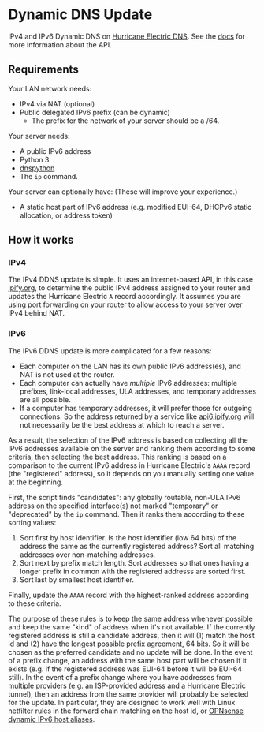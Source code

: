 # Dynamic DNS Update

IPv4 and IPv6 Dynamic DNS on [Hurricane Electric DNS](https://dns.he.net/). See the [docs](https://dns.he.net/docs.html) for more information about the API.

## Requirements

Your LAN network needs:

* IPv4 via NAT (optional)
* Public delegated IPv6 prefix (can be dynamic)
  - The prefix for the network of your server should be a /64.

Your server needs:

* A public IPv6 address
* Python 3
* [dnspython](https://dnspython.readthedocs.io/en/latest/)
* The `ip` command.

Your server can optionally have: (These will improve your experience.)

* A static host part of IPv6 address (e.g. modified EUI-64, DHCPv6 static allocation, or address token)

## How it works

### IPv4

The IPv4 DDNS update is simple. It uses an internet-based API, in this case [ipify.org](https://ipify.org), 
to determine the public IPv4 address assigned to your router and updates the Hurricane Electric `A` record accordingly. 
It assumes you are using port forwarding on your router to allow access to your server over IPv4 behind NAT.

### IPv6

The IPv6 DDNS update is more complicated for a few reasons:

* Each computer on the LAN has its own public IPv6 address(es), and NAT is not used at the router.
* Each computer can actually have *multiple* IPv6 addresses: multiple prefixes, link-local addresses, ULA addresses,
and temporary addresses are all possible.
* If a computer has temporary addresses, it will prefer those for outgoing connections. So the address returned by
a service like [api6.ipify.org](https://api6.ipify.org) will not necessarily be the best address at which to reach a server.

As a result, the selection of the IPv6 address is based on collecting all the IPv6 addresses available on the server and
ranking them according to some criteria, then selecting the best address. This ranking is based on a comparison to
the current IPv6 address in Hurricane Electric's `AAAA` record (the "registered" address), so it depends on you manually 
setting one value at the beginning.

First, the script finds "candidates": any globally routable, non-ULA IPv6 address on the specified interface(s) not marked 
"temporary" or "deprecated" by the `ip` command. Then it ranks them according to these sorting values:

1. Sort first by host identifier. Is the host identifier (low 64 bits) of the address the same as the currently registered
address? Sort all matching addresses over non-matching addresses.
2. Sort next by prefix match length. Sort addresses so that ones having a longer prefix in common with the registered addresss
are sorted first.
3. Sort last by smallest host identifier.

Finally, update the `AAAA` record with the highest-ranked address according to these criteria.

The purpose of these rules is to keep the same address whenever possible and keep the same "kind" of address when it's not available. 
If the currently registered address is still a candidate address, then it will (1) match the host id and (2) have the longest possible 
prefix agreement, 64 bits. So it will be chosen as the preferred candidate and no update will be done. In the event of a prefix change, 
an address with the same host part will be chosen if it exists (e.g. if the registered address was EUI-64 before it will be EUI-64 
still). In the event of a prefix change where you have addresses from multiple providers (e.g. an ISP-provided address and a Hurricane 
Electric tunnel), then an address from the same provider will probably be selected for the update. In particular, they are designed 
to work well with Linux netfilter rules in the forward chain matching on the host id, or 
[OPNsense dynamic IPv6 host aliases](https://docs.opnsense.org/manual/aliases.html#dynamic-ipv6-host).

